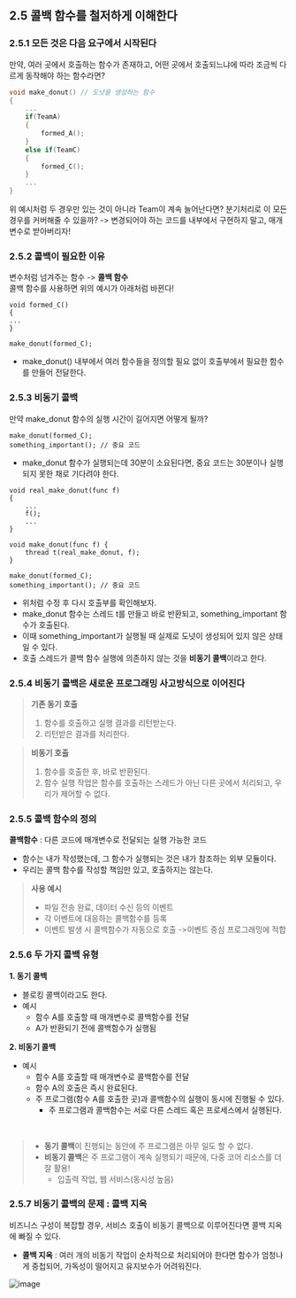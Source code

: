 ## 2.5 콜백 함수를 철저하게 이해한다
### 2.5.1 모든 것은 다음 요구에서 시작된다
만약, 여러 곳에서 호출하는 함수가 존재하고, 어떤 곳에서 호출되느냐에 따라 조금씩 다르게 동작해야 하는 함수라면? 
```c
void make_donut() // 도넛을 생성하는 함수
{
    ...
    if(TeamA) 
    {
        formed_A();
    } 
    else if(TeamC)
    {
        formed_C();
    }
    ...
}
```
위 예시처럼 두 경우만 있는 것이 아니라 Team이 계속 늘어난다면? 분기처리로 이 모든 경우를 커버해줄 수 있을까? 
-> 변경되어야 하는 코드를 내부에서 구현하지 말고, 매개변수로 받아버리자!

### 2.5.2 콜백이 필요한 이유
변수처럼 넘겨주는 함수 -> **콜백 함수**
<br>
콜백 함수를 사용하면 위의 예시가 아래처럼 바뀐다!
```
void formed_C()
{
...
}

make_donut(formed_C); 

```
- make_donut() 내부에서 여러 함수들을 정의할 필요 없이 호출부에서 필요한 함수를 만들어 전달한다.

### 2.5.3 비동기 콜백
만약 make_donut 함수의 실행 시간이 길어지면 어떻게 될까?
```
make_donut(formed_C); 
something_important(); // 중요 코드
```
- make_donut 함수가 실행되는데 30분이 소요된다면, 중요 코드는 30분이나 실행되지 못한 채로 기다려야 한다.
```
void real_make_donut(func f) 
{
    ...
    f();
    ...
}

void make_donut(func f) {
    thread t(real_make_donut, f);
}
```
```
make_donut(formed_C); 
something_important(); // 중요 코드
```

- 위처럼 수정 후 다시 호출부를 확인해보자. 
- make_donut 함수는 스레드 t를 만들고 바로 반환되고, something_important 함수가 호출된다.
- 이때 something_important가 실행될 때 실제로 도넛이 생성되어 있지 않은 상태일 수 있다. 
- 호출 스레드가 콜백 함수 실행에 의존하지 않는 것을 **비동기 콜백**이라고 한다.

### 2.5.4 비동기 콜백은 새로운 프로그래밍 사고방식으로 이어진다
> **기존 동기 호출**
> 1. 함수를 호출하고 실행 결과를 리턴받는다.
> 2. 리턴받은 결과를 처리한다.

> **비동기 호출**
> 1. 함수를 호출한 후, 바로 반환된다.
> 2. 함수 실행 작업은 함수를 호출하는 스레드가 아닌 다른 곳에서 처리되고, 우리가 제어할 수 없다. 

### 2.5.5 콜백 함수의 정의 
**콜백함수** : 다른 코드에 매개변수로 전달되는 실행 가능한 코드 
- 함수는 내가 작성했는데, 그 함수가 실행되는 것은 내가 참조하는 외부 모듈이다.
- 우리는 콜백 함수를 작성할 책임만 있고, 호출하지는 않는다.
> **사용 예시**
> - 파일 전송 완료, 데이터 수신 등의 이벤트
> - 각 이벤트에 대응하는 콜백함수를 등록
> - 이벤트 발생 시 콜백함수가 자동으로 호출 ->이벤트 중심 프로그래밍에 적합

### 2.5.6 두 가지 콜백 유형 
**1. 동기 콜백** 
- 블로킹 콜백이라고도 한다.
- 예시
  - 함수 A를 호출할 때 매개변수로 콜백함수를 전달
  - A가 반환되기 전에 콜백함수가 실행됨
  
**2. 비동기 콜백**
- 예시
  - 함수 A를 호출할 때 매개변수로 콜백함수를 전달 
  - 함수 A의 호출은 즉시 완료된다.
  - 주 프로그램(함수 A를 호출한 곳)과 콜백함수의 실행이 동시에 진행될 수 있다.
    - 주 프로그램과 콜백함수는 서로 다른 스레드 혹은 프로세스에서 실행된다.

<br>

> - **동기 콜백**이 진행되는 동안에 주 프로그램은 아무 일도 할 수 없다. 
> - **비동기 콜백**은 주 프로그램이 계속 실행되기 때문에, 다중 코어 리소스를 더 잘 활용!
>   - 입출력 작업, 웹 서비스(동시성 높음)

### 2.5.7 비동기 콜백의 문제 : 콜백 지옥 
비즈니스 구성이 복잡할 경우, 서비스 호출이 비동기 콜백으로 이루어진다면 콜백 지옥에 빠질 수 있다.
- **콜백 지옥** : 여러 개의 비동기 작업이 순차적으로 처리되어야 한다면 함수가 엄청나게 중첩되어, 가독성이 떨어지고 유지보수가 어려워진다.

![image](https://blog.vietnamlife.info/wp-content/uploads/2023/04/callback-hell.jpg)
